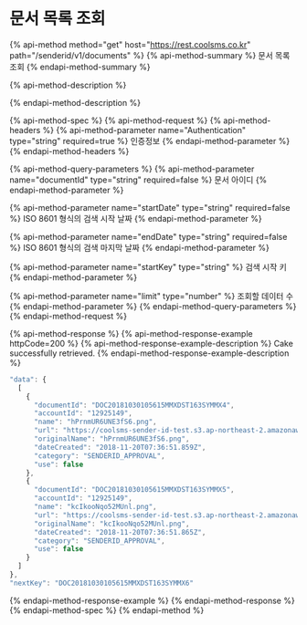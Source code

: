 # 문서 목록 조회

{% api-method method="get" host="https://rest.coolsms.co.kr" path="/senderid/v1/documents" %}
{% api-method-summary %}
문서 목록 조회
{% endapi-method-summary %}

{% api-method-description %}

{% endapi-method-description %}

{% api-method-spec %}
{% api-method-request %}
{% api-method-headers %}
{% api-method-parameter name="Authentication" type="string" required=true %}
인증정보
{% endapi-method-parameter %}
{% endapi-method-headers %}

{% api-method-query-parameters %}
{% api-method-parameter name="documentId" type="string" required=false %}
문서 아이디
{% endapi-method-parameter %}

{% api-method-parameter name="startDate" type="string" required=false %}
ISO 8601 형식의 검색 시작 날짜
{% endapi-method-parameter %}

{% api-method-parameter name="endDate" type="string" required=false %}
ISO 8601 형식의 검색 마지막 날짜
{% endapi-method-parameter %}

{% api-method-parameter name="startKey" type="string" %}
검색 시작 키
{% endapi-method-parameter %}

{% api-method-parameter name="limit" type="number" %}
조회할 데이터 수
{% endapi-method-parameter %}
{% endapi-method-query-parameters %}
{% endapi-method-request %}

{% api-method-response %}
{% api-method-response-example httpCode=200 %}
{% api-method-response-example-description %}
Cake successfully retrieved.
{% endapi-method-response-example-description %}

```javascript
"data": {
  [
    {
      "documentId": "DOC20181030105615MMXDST163SYMMX4",
      "accountId": "12925149",
      "name": "hPrnmUR6UNE3fS6.png",
      "url": "https://coolsms-sender-id-test.s3.ap-northeast-2.amazonaws.com/temp/hPrnmUR6UNE3fS6.png",
      "originalName": "hPrnmUR6UNE3fS6.png",
      "dateCreated": "2018-11-20T07:36:51.859Z",
      "category": "SENDERID_APPROVAL",
      "use": false
    },
    {
      "documentId": "DOC20181030105615MMXDST163SYMMX5",
      "accountId": "12925149",
      "name": "kcIkooNqo52MUnl.png",
      "url": "https://coolsms-sender-id-test.s3.ap-northeast-2.amazonaws.com/temp/kcIkooNqo52MUnl.png",
      "originalName": "kcIkooNqo52MUnl.png",
      "dateCreated": "2018-11-20T07:36:51.865Z",
      "category": "SENDERID_APPROVAL",
      "use": false
    }
  ]
},
"nextKey": "DOC20181030105615MMXDST163SYMMX6"
```
{% endapi-method-response-example %}
{% endapi-method-response %}
{% endapi-method-spec %}
{% endapi-method %}



